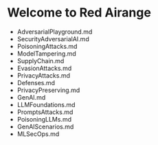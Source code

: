 # Welcome to Red Airange

* AdversarialPlayground.md
* SecurityAdversarialAI.md
* PoisoningAttacks.md
* ModelTampering.md
* SupplyChain.md
* EvasionAttacks.md
* PrivacyAttacks.md
* Defenses.md
* PrivacyPreserving.md
* GenAI.md
* LLMFoundations.md
* PromptsAttacks.md
* PoisoningLLMs.md
* GenAIScenarios.md
* MLSecOps.md



